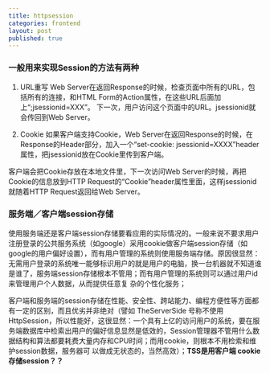 ```yaml
---
title: httpsession
categories: frontend
layout: post
published: true
---
```

### 一般用来实现Session的方法有两种

1. URL重写
Web Server在返回Response的时候，检查页面中所有的URL，包括所有的连接，和HTML Form的Action属性，在这些URL后面加上“;jsessionid=XXX”。 
下一次，用户访问这个页面中的URL。jsessionid就会传回到Web Server。

1. Cookie
如果客户端支持Cookie，Web Server在返回Response的时候，在Response的Header部分，加入一个“set-cookie: jsessionid=XXXX”header属性，把jsessionid放在Cookie里传到客户端。 

客户端会把Cookie存放在本地文件里，下一次访问Web Server的时候，再把Cookie的信息放到HTTP Request的“Cookie”header属性里面，这样jsessionid就随着HTTP Request返回给Web Server。

### 服务端／客户端session存储

使用服务端还是客户端session存储要看应用的实际情况的。一般来说不要求用户注册登录的公共服务系统（如google）采用cookie做客户端session存储（如google的用户偏好设置），而有用户管理的系统则使用服务端存储。原因很显然：无需用户登录的系统唯一能够标识用户的就是用户的电脑，换一台机器就不知道谁是谁了，服务端session存储根本不管用；而有用户管理的系统则可以通过用户id来管理用户个人数据，从而提供任意复 杂的个性化服务；

客户端和服务端的session存储在性能、安全性、跨站能力、编程方便性等方面都有一定的区别，而且优劣并非绝对（譬如 TheServerSide 号称不使用HttpSession，所以性能好，这很显然：一个具有上亿的访问用户的系统，要在服务端数据库中检索出用户的偏好信息显然是低效的，Session管理器不管用什么数据结构和算法都要耗费大量内存和CPU时间；而用cookie，则根本不用检索和维护session数据，服务器可 以做成无状态的，当然高效）；**TSS是用客户端 cookie存储session？？**
